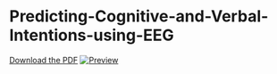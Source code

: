 # Predicting-Cognitive-and-Verbal-Intentions-using-EEG
[Download the PDF](docs/Predicting-Cognitive-and-Verbal-Intentions-using-EEG-paper.pdf)
[![Preview](docs/preview.png)](docs/Predicting-Cognitive-and-Verbal-Intentions-using-EEG-paper.pdf)
